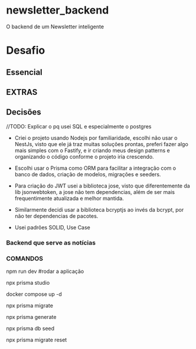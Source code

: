 # newsletter_backend
O backend de um Newsletter inteligente


# Desafio

## Essencial

## EXTRAS

## Decisões

//TODO: Explicar o pq usei SQL e especialmente o postgres

- Criei o projeto usando Nodejs por familiaridade, escolhi não usar o NestJs, visto que ele já traz muitas soluções prontas, preferi fazer algo mais simples com o Fastify, e ir criando meus design patterns e organizando o código conforme o projeto iria crescendo.

- Escolhi usar o Prisma como ORM para facilitar a integração com o banco de dados, criação de modelos, migrações e seeders.

- Para criação do JWT usei a biblioteca jose, visto que diferentemente da lib jsonwebtoken, a jose não tem dependencias, além de ser mais frequentimente atualizada e melhor mantida.

- Similarmente decidi usar a biblioteca bcryptjs ao invés da bcrypt, por não ter dependencias de pacotes.

- Usei padrões SOLID, Use Case

### Backend que serve as notícias



### COMANDOS

npm run dev #rodar a aplicação

npx prisma studio

docker compose up -d

npx prisma migrate

npx prisma generate

npx prisma db seed

npx prisma migrate reset